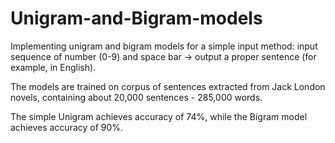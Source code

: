 # Unigram-and-Bigram-models
Implementing unigram and bigram models for a simple input method: input sequence of number (0-9) and space bar -> output a proper sentence (for example, in English).

The models are trained on corpus of sentences extracted from Jack London novels, containing about 20,000 sentences - 285,000 words.

The simple Unigram achieves accuracy of 74%, while the Bigram model achieves accuracy of 90%.

